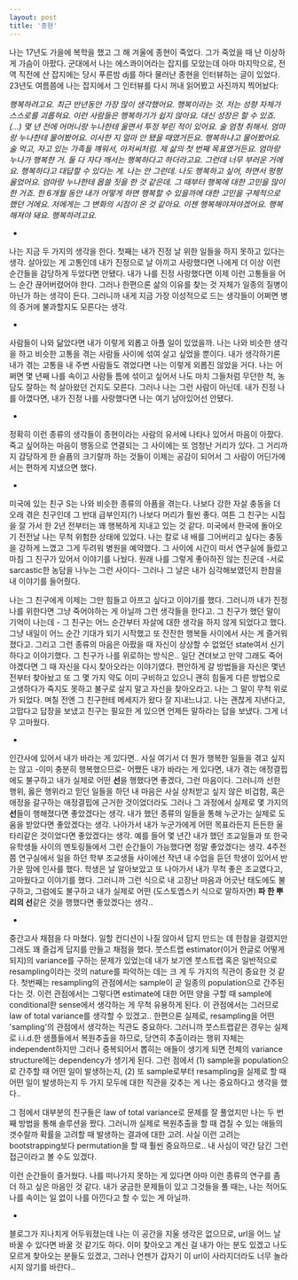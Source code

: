 ```yaml
---
layout: post
title: '종현'
---
```


나는 17년도 가을에 복학을 했고 그 해 겨울에 종현이 죽었다. 그가 죽었을 때 난 이상하게 가슴이 아팠다. 군대에서 나는 에스콰이어라는 잡지를 모았는데 아마 마지막으로, 전역 직전에 산 잡지에는 당시 푸른밤 dj를 하다 물러난 종현을 인터뷰하는 글이 있었다. 23년도 여름쯤에 나는 잡지에서 그 인터뷰를 다시 꺼내 읽어봤고 사진까지 찍어놨다:

*행복하려고요. 최근 반년동안 가장 많이 생각했어요. 행복이라는 것. 저는 성향 자체가 스스로를 괴롭혀요. 이런 사람들은 행복하기가 쉽지 않아요. 대신 성장은 할 수 있죠. (...) 몇 년 전에 어머니랑 누나한테 울면서 투정 부린 적이 있어요. 술 엄청 취해서. 엄마랑 누나한테 물어봤어요. 이사한 지 얼마 안 됐을 때였거든요. 행복하냐고 물어봤어요. 술 먹고, 자고 있는 가족들 꺠워서, 아저씨처럼. 제 삶의 첫 번째 목표였거든요. 엄마랑 누나가 행복한 거. 둘 다 자다 깨서는 행복하다고 하더라고요. 그런데 너무 부러운 거에요. 행복하다고 대답할 수 있다는 게. 나는 안 그런데. 나도 행복하고 싶어, 하면서 펑펑 울었어요. 엄마랑 누나한테 몹쓸 짓을 한 것 같은데. 그 때부터 행복에 대한 고민을 많이 한 거죠. 한 6개월 동안 내가 어떻게 하면 행복할 수 있을까에 대한 고민을 구체적으로 했던 거에요. 저에게는 그 변화의 시점이 온 것 같아요. 이젠 행복해야져야겠어요. 행복해져야 돼요. 행복하려고요.*

-

나는 지금 두 가지의 생각을 한다. 첫째는 내가 진정 날 위한 일들을 하지 못하고 있다는 생각. 살아있는 게 고통인데 내가 진정으로 날 아끼고 사랑했다면 나에게 더 이상 이런 순간들을 감당하게 두었다면 안됐다. 내가 나를 진정 사랑했다면 이제 이런 고통들을 어느 순간 끊어버렸어야 한다. 그러나 한편으론 삶의 이유를 찾는 것 자체가 일종의 질병이 아닌가 하는 생각이 든다. 그러니까 내게 지금 가장 이성적으로 드는 생각들이 어쩌면 병의 증거에 불과할지도 모른다는 생각.

-

사람들이 나와 닮았다면 내가 이렇게 외롭고 아플 일이 있었을까. 나는 나와 비슷한 생각을 하고 비슷한 고통을 겪는 사람들 사이에 섞여 살고 싶었을 뿐이다. 내가 생각하기론 내가 겪는 고통을 내 주변 사람들도 겪었다면 나는 이렇게 외롭진 않았을 거다. 나는 어쩌면 몇 년째 나를 속이고 사람들 틈에 섞이고 싶어서 나도 마치 그들처럼 무던한 척, 농담도 잘하는 척 살아왔던 건지도 모른다. 그러나 나는 그런 사람이 아닌데. 내가 진정 나를 아꼈다면, 내가 진정 나를 사랑했다면 나는 여기 남아있어선 안됐다.

-

정확히 이런 종류의 생각들이 종현이라는 사람의 유서에 나타나 있어서 마음이 아팠다. 죽고 싶어하는 마음이 행동으로 연결되는 그 사이에는 또 엄청난 거리가 있다. 그 거리까지 감당하게 한 슬픔의 크기랄까 하는 것들이 이제는 공감이 되어서 그 사람이 어딘가에서는 편하게 지냈으면 했다. 

-

미국에 있는 친구 S는 나와 비슷한 종류의 아픔을 겪는다. 나보다 강한 자살 충동을 더 오래 겪은 친구인데 그 반대 급부인지(?) 나보다 머리가 훨씬 좋다. 여튼 그 친구는 시집을 잘 가서 한 2년 전부터는 꽤 행복하게 지내고 있는 것 같다. 미국에서 한국에 돌아오기 전전날 나는 무척 위험한 상태에 있었다. 나는 칼로 내 배를 그어버리고 싶다는 충동을 강하게 느꼈고 그게 두려워 병원을 예약했다. 그 사이에 시간이 떠서 연구실에 들렀고 마침 그 친구가 있어서 이야기를 나눴다. 원래 나를 그렇게 좋아하진 않는 친군데 -서로 sarcastic한 농담을 나누는 그런 사이다- 그러나 그 날은 내가 심각해보였던지 한참을 내 이야기를 들어줬다. 

나는 그 친구에게 이제는 그만 힘들고 아프고 싶다고 이야기를 했다. 그러니까 내가 진정 나를 위한다면 그냥 죽어야하는 게 아닐까 그런 생각들을 한다고. 그 친구가 했던 말이 기억이 나는데 - 그 친구는 어느 순간부터 자살에 대한 생각을 하지 않게 되었다고 했다. 그냥 내일이 어느 순간 기대가 되기 시작했고 또 잔잔한 행복들 사이에서 사는 게 즐거워졌다고. 그리고 그런 종류의 마음은 아팠을 때 자신이 상상할 수 없었던 state여서 신기하다고 이야기했다. 그 친구가 나를 위로하는 방식은.. 일단 견뎌보고 만약 그래도 죽어야겠다면 그 때 자신을 다시 찾아오라는 이야기였다. 편안하게 갈 방법들을 자신은 몇년전부터 찾아놨고 또 그 몇 가지 약도 이미 구비하고 있으니 괜히 힘들게 다른 방법으로 고생하다가 죽지도 못하고 불구로 살지 말고 자신을 찾아오라고. 나는 그 말이 무척 위로가 되었다. 며칠 전엔 그 친구한테 메세지가 왔다 잘 지내느냐고. 나는 괜찮게 지낸다고, 고맙다고 답장을 보냈고 친구는 필요한 게 있으면 언제든 말하라는 답을 보냈다. 그게 너무 고마웠다. 

-

인간사에 있어서 내가 바라는 게 있다면.. 사실 여기서 더 뭔가 행복한 일들을 겪고 싶지는 않고 -이미 충분히 행복했으므로- 어쨌든 내가 바라는 게 있다면, 내가 겪는 애정결핍에도 불구하고 내가 실제로 어떤 **선**을 행했다면 좋겠다, 그런 마음이다. 그러니까 선한 행위, 옳은 행위라고 믿던 일들을 하던 내 마음은 사실 상처받고 싶지 않은 비겁함, 혹은 애정을 갈구하는 애정결핍에 근거한 것이었더라도 그러나 그 과정에서 실제로 몇 가지의 **선**들이 행해졌다면 좋았겠다는 생각. 내가 했던 종류의 일들을 통해 누군가는 실제로 도움을 받았다면 좋았겠다는 생각. 나아가서 내가 누군가에게 어떤 목표라든지 든든한 울타리같은 것이었다면 좋았겠다는 생각. 예를 들어 몇 년간 내가 했던 조교일들과 또 한국 유학생들 사이의 멘토링들에서 그런 순간들이 가능했다면 정말 좋았겠다는 생각. 4주전쯤 연구실에서 일을 하던 학부 조교생들 사이에선 작년 내 수업을 듣던 학생이 있어서 반가운 맘에 인사를 했다. 학생은 날 알아보았고 또 나아가서 내가 무척 좋은 조교였다고, 고마웠다고 이야기를 했다. 그러니까 그런 식으로 내 고장난 마음과 어긋난 태도에도 불구하고, 그럼에도 불구하고 내가 실제로 어떤 (도스토옙스키 식으로 말하자면) **파 한 뿌리의 선**같은 것을 행했다면 좋았겠다는 생각..

-

중간고사 채점을 다 마쳤다. 일할 컨디션이 나질 않아서 답지 만드는 데 한참을 걸렸지만 그래도 꽤 즐겁게 답지를 만들고 채점을 했다. 붓스트랩 estimator(이거 한글로 어떻게 되지)의 variance를 구하는 문제가 있었는데 내가 보기엔 붓스트랩 혹은 일반적으로 resampling이라는 것의 nature를 파악하는 데는 크 게 두 가지의 직관이 중요한 것 같다. 첫번째는 resampling의 관점에서는 sample이 곧 일종의 population으로 간주된다는 것. 이런 관점에서는 그렇다면 estimate에 대한 어떤 양을 구할 때 sample에 conditional한 sense에서 생각하는 게 무척 유용하게 된다. 이 관점에서는 그러므로 law of total variance를 생각할 수 있겠고.. 한편으론 실제로, resampling을 어떤 'sampling'의 관점에서 생각하는 직관도 중요하다. 그러니까 붓스트랩같은 경우는 실제로 i.i.d.한 샘플들에서 복원추출을 하므로, 당연히 추출이라는 행위 자체는 independent하지만 그러나 중복되어서 뽑히는 애들이 생기게 되면 전체의 variance structure에는 dependency가 생기게 된다. 그런 점에서 (1) sample을 population으로 간주할 때 어떤 일이 발생하는지, (2) 또 sample로부터 resampling을 실제로 할 때 어떤 일이 발생하는지 두 가지 모두에 대한 직관을 갖추는 게 나는 중요하다고 생각을 했다..

그 점에서 대부분의 친구들은 law of total variance로 문제를 잘 풀었지만 나는 두 번째 방법을 통해 솔루션을 짰다. 그러니까 실제로 복원추출을 할 때 겹칠 수 있는 애들의 갯수랄까 확률을 고려할 때 발생하는 결과에 대한 고려. 사실 이런 고려는 bootstrapping보다 permutation을 할 때 훨씬 중요하므로.. 내 사심이 약간 담긴 그런 접근이라고 볼 수도 있겠다. 

이런 순간들이 즐거웠다. 나를 떠나가지 못하는 게 있다면 아마 이런 종류의 연구를 좀 더 하고 싶은 마음인 것 같다. 내가 궁금한 문제들이 있고 그것들을 풀 때는, 나는 적어도 나를 속이는 일 없이 나를 아낀다고 할 수 있는 게 아닐까. 

-

블로그가 지나치게 어두워졌는데 나는 이 공간을 지울 생각은 없으므로, url을 어느 날 바꿀 수 있다면 바꿀 것 같기도 하다. 이미 찾아오고 계신 걸 내가 아는 분도 있겠고 나도 모르게 찾아오는 분들도 있겠고, 그러나 언젠가 갑자기 이 url이 사라지더라도 너무 놀라시지 않기를 바란다..

